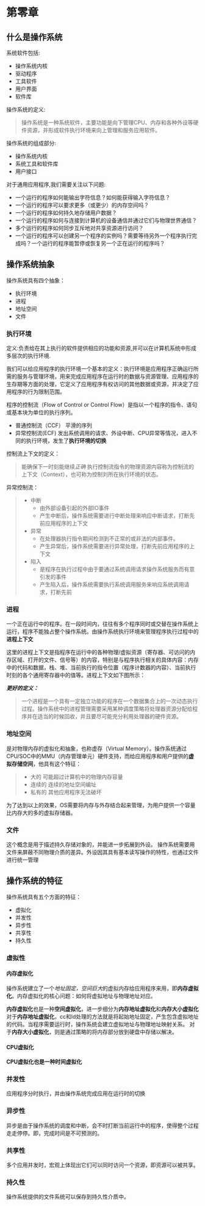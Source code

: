 # 第零章

## 什么是操作系统

系统软件包括:

* 操作系统内核
* 驱动程序
* 工具软件
* 用户界面
* 软件库

操作系统的定义:

> 操作系统是一种系统软件，主要功能是向下管理CPU、内存和各种外设等硬件资源，并形成软件执行环境来向上管理和服务应用软件。

操作系统的组成部分:

* 操作系统内核
* 系统工具和软件库
* 用户接口

对于通用应用程序,我们需要关注以下问题:

* 一个运行的程序如何能输出字符信息？如何能获得输入字符信息？
* 一个运行的程序可以要求更多（或更少）的内存空间吗？
* 一个运行的程序如何持久地存储用户数据？
* 一个运行的程序如何与连接到计算机的设备通信并通过它们与物理世界通信？
* 多个运行的程序如何同步互斥地对共享资源进行访问？
* 一个运行的程序可以创建另一个程序的实例吗？需要等待另外一个程序执行完成吗？一个运行的程序能暂停或恢复另一个正在运行的程序吗？

## 操作系统抽象

操作系统具有四个抽象：

* 执行环境
* 进程
* 地址空间
* 文件

### 执行环境

定义:负责给在其上执行的软件提供相应的功能和资源,并可以在计算机系统中形成多层次的执行环境.

我们可以给应用程序的执行环境一个基本的定义：执行环境是应用程序正确运行所需的服务与管理环境，用来完成应用程序在运行时的数据与资源管理、应用程序的生存期等方面的处理，它定义了应用程序有权访问的其他数据或资源，并决定了应用程序的行为限制范围。

程序的控制流（Flow of Control or Control Flow）是指以一个程序的指令、语句或基本块为单位的执行序列。

* 普通控制流（CCF）
  平滑的序列
* 异常控制流(ECF)
  发出系统调用的请求、外设中断、CPU异常等情况，进入不同的执行环境，发生了**执行环境的切换**

控制流上下文的定义：
> 能确保下一时刻能继续*正确* 执行控制流指令的物理资源内容称为控制流的上下文（Context），也可称为控制刘所在执行环境的状态。

异常控制流：
>
> * 中断
>   * 由外部设备引起的外部IO事件
>   * 产生中断后，操作系统需要进行中断处理来响应中断请求，打断先前应用程序的上下文
> * 异常
>   * 在处理器执行指令期间检测到不正常的或非法的内部事件。
>   * 产生异常后，操作系统需要进行异常处理，打断先前应用程序的上下文
> * 陷入
>   * 是程序在执行过程中由于要通过系统调用请求操作系统服务而有意引发的事件
>   * 产生陷入后，操作系统需要执行系统调用服务来响应系统调用请求，打断先前

### 进程

一个正在运行中的程序。在一段时间内，往往有多个程序同时或交替在操作系统上运行，程序不能独占整个操作系统。由操作系统执行环境来管理程序执行过程中的**进程上下文**

这里的进程上下文是指程序在运行中的各种物理/虚拟资源（寄存器、可访问的内存区域、打开的文件、信号等）的内容，特别是与程序执行相关的具体内容：内存中的代码和数据，栈、堆、当前执行的指令位置（程序计数器的内容）、当前执行时刻的各个通用寄存器中的值等。进程上下文如下图所示：

***更好的定义：***
> 一个进程是一个具有一定独立功能的程序在一个数据集合上的一次动态执行过程。操作系统中的进程管理需要采用某种调度策略将处理器资源分配给程序并在适当的时候回收，并且要尽可能充分利用处理器的硬件资源。

### 地址空间

是对物理内存的虚拟化和抽象，也称虚存（Virtual Memory）。操作系统通过CPU/SOC中的MMU（内存管理单元）硬件支持，而给应用程序和用户提供的**虚拟存储空间**，他具有这个特征：
>
> * 大的
>   可能超过计算机中的物理内存容量
> * 连续的
>   连续的地址空间编址
> * 私有的
>   其他应用程序无法破坏

为了达到以上的效果，OS需要将内存与外存结合起来管理，为用户提供一个容量比内存大的多的虚拟存储器。

### 文件

这个概念是用于描述持久存储对象的，并能进一步拓展到外设。
操作系统需要用文件来屏蔽不同物理介质的差异。外设因其具有基本读写操作的特性，也通过文件进行统一管理

## 操作系统的特征

操作系统具有五个方面的特征：

* 虚拟化
* 并发性
* 异步性
* 共享性
* 持久性

### 虚拟性

#### 内存虚拟化

操作系统建立了一个*地址固定，空间巨大*的虚拟内存给应用程序来用，即**内存虚拟化**。内存虚拟化的核心问题：如何将虚拟地址与物理地址对应。

**内存虚拟化**也是一种**空间虚拟化**，进一步细分为**内存地址虚拟化**和**内存大小虚拟化**
对于**内存地址虚拟化**，cc和ld处理的方法就是将起始地址固定，产生包含虚拟地址的代码。当程序需要运行时，操作系统会建立虚拟地址与物理地址映射关系。
对于**内存大小虚拟化**，则是通过策略的将内存部分放到硬盘中存储以解决。

#### CPU虚拟化

**CPU虚拟化也是一种时间虚拟化**

### 并发性

应用程序分时执行，并由操作系统完成应用在运行时的切换

### 异步性

异步是由于操作系统的调度和中断，会不时打断当前运行中的程序，使得整个过程走走停停。即，完成时间是不可预测的。

### 共享性

多个应用并发时，宏观上体现出它们可以同时访问一个资源，即资源可以被共享。

### 持久性

操作系统提供的文件系统可以保存到持久性介质中。

